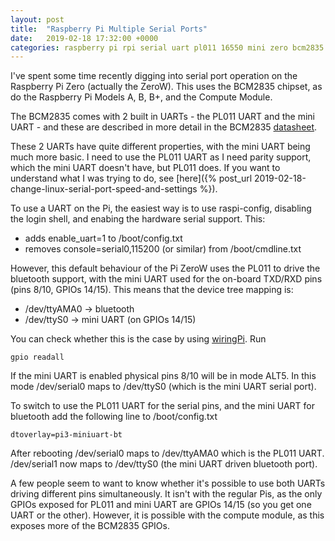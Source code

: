 ```yaml
---
layout: post
title:  "Raspberry Pi Multiple Serial Ports"
date:   2019-02-18 17:32:00 +0000
categories: raspberry pi rpi serial uart pl011 16550 mini zero bcm2835 zerow
---
```


I've spent some time recently digging into serial port operation on the Raspberry Pi Zero (actually the ZeroW).  This uses the BCM2835 chipset, as do the Raspberry Pi Models A, B, B+, and the Compute Module.

The BCM2835 comes with 2 built in UARTs - the PL011 UART and the mini UART - and these are described in more detail in the BCM2835 [datasheet](https://www.raspberrypi.org/documentation/hardware/raspberrypi/bcm2835/BCM2835-ARM-Peripherals.pdf).

These 2 UARTs have quite different properties, with the mini UART being much more basic.  I need to use the PL011 UART as I need parity support, which the mini UART doesn't have, but PL011 does.  If you want to understand what I was trying to do, see [here]({% post_url 2019-02-18-change-linux-serial-port-speed-and-settings %}).

To use a UART on the Pi, the easiest way is to use raspi-config, disabling the login shell, and enabing the hardware serial support.  This:
* adds enable_uart=1 to /boot/config.txt
* removes console=serial0,115200 (or similar) from /boot/cmdline.txt

However, this default behaviour of the Pi ZeroW uses the PL011 to drive the bluetooth support, with the mini UART used for the on-board TXD/RXD pins (pins 8/10, GPIOs 14/15).  This means that the device tree mapping is:
* /dev/ttyAMA0 -> bluetooth
* /dev/ttyS0 -> mini UART (on GPIOs 14/15)

You can check whether this is the case by using [wiringPi](http://wiringpi.com/).  Run 

```
gpio readall
```

If the mini UART is enabled physical pins 8/10 will be in mode ALT5.  In this mode /dev/serial0 maps to /dev/ttyS0 (which is the mini UART serial port).

To switch to use the PL011 UART for the serial pins, and the mini UART for bluetooth add the following line to /boot/config.txt

```
dtoverlay=pi3-miniuart-bt
```

After rebooting /dev/serial0 maps to /dev/ttyAMA0 which is the PL011 UART.  /dev/serial1 now maps to /dev/ttyS0 (the mini UART driven bluetooth port).

A few people seem to want to know whether it's possible to use both UARTs driving different pins simultaneously.  It isn't with the regular Pis, as the only GPIOs exposed for PL011 and mini UART are GPIOs 14/15 (so you get one UART or the other).  However, it is possible with the compute module, as this exposes more of the BCM2835 GPIOs.

